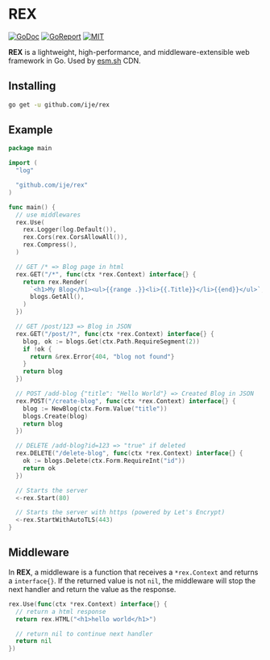 # REX

[![GoDoc](https://godoc.org/github.com/ije/rex?status.svg)](https://godoc.org/github.com/ije/rex)
[![GoReport](https://goreportcard.com/badge/github.com/ije/rex)](https://goreportcard.com/report/github.com/ije/rex)
[![MIT](https://img.shields.io/badge/license-MIT-green)](./LICENSE)

**REX** is a lightweight, high-performance, and middleware-extensible web framework in Go. Used by [esm.sh](https://esm.sh) CDN.

## Installing

```bash
go get -u github.com/ije/rex
```

## Example

```go
package main

import (
  "log"

  "github.com/ije/rex"
)

func main() {
  // use middlewares
  rex.Use(
    rex.Logger(log.Default()),
    rex.Cors(rex.CorsAllowAll()),
    rex.Compress(),
  )

  // GET /* => Blog page in html
  rex.GET("/*", func(ctx *rex.Context) interface{} {
    return rex.Render(
      `<h1>My Blog</h1><ul>{{range .}}<li>{{.Title}}</li>{{end}}</ul>`,
      blogs.GetAll(),
    )
  })

  // GET /post/123 => Blog in JSON
  rex.GET("/post/?", func(ctx *rex.Context) interface{} {
    blog, ok := blogs.Get(ctx.Path.RequireSegment(2))
    if !ok {
      return &rex.Error{404, "blog not found"}
    }
    return blog
  })

  // POST /add-blog {"title": "Hello World"} => Created Blog in JSON
  rex.POST("/create-blog", func(ctx *rex.Context) interface{} {
    blog := NewBlog(ctx.Form.Value("title"))
    blogs.Create(blog)
    return blog
  })

  // DELETE /add-blog?id=123 => "true" if deleted
  rex.DELETE("/delete-blog", func(ctx *rex.Context) interface{} {
    ok := blogs.Delete(ctx.Form.RequireInt("id"))
    return ok
  })

  // Starts the server
  <-rex.Start(80)

  // Starts the server with https (powered by Let's Encrypt)
  <-rex.StartWithAutoTLS(443)
}
```

## Middleware

In **REX**, a middleware is a function that receives a `*rex.Context` and returns a `interface{}`. If the returned value is not `nil`, the middleware will stop the next handler and return the value as the response.

```go
rex.Use(func(ctx *rex.Context) interface{} {
  // return a html response
  return rex.HTML("<h1>hello world</h1>")

  // return nil to continue next handler
  return nil
})
```
